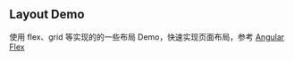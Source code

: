 Layout Demo
-------

使用 flex、grid 等实现的的一些布局 Demo，快速实现页面布局，参考 [Angular Flex](https://tburleson-layouts-demos.firebaseapp.com)